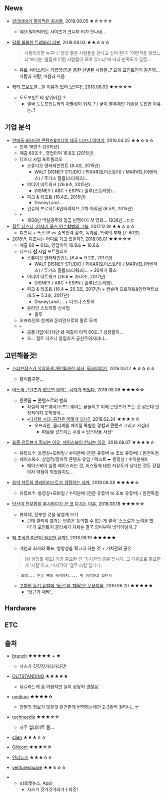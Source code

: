 ## News
- [알리바바가 말아먹은 회사들](https://outstanding.kr/alibabafailedinvest20171213/, "outstanding, 2018.08.06"), 2018.08.05 ★☆☆☆☆
    - 얘넨 말아먹어도 사이즈가 크니까 티가 안나네...
- [달콤 씁쓸한 트레바리 리뷰](https://outstanding.kr/trevaryreview20180803/, "outstanding, 2018.08.03"), 2018.08.03 ★★☆☆☆
    > 사람이라면 누구나 '항상 좋은 사람들을 만나고 싶어 한다'
    > '어떤책을 읽었느냐'보다는 '클럽에 어떤 사람들이 모여 있느냐'에 따라 만족도가 결정...

    - 유료 서비스라는 거름망(?)을 통한 선별된 사람들..? 요게 표인트인거 같은뎅... 사람과 사람, 마음과 마음
- [캐리 프로토콜...쓸 이유가 있어 보인다!](https://outstanding.kr/carry20180803/, "outstanding, 2018.08.03"), 2018.08.03 ★☆☆☆☆
    - 도도포인트의 상위버전..?
        - 결국 도도포인트와의 차별성이 뭐지..? / 굳이 블록체인 기술을 도입한 이유는..?

## 기업 분석
- [연매출 60조권! 콘텐츠&미디어 제국 디즈니 이야기](https://outstanding.kr/disney20160425/, "outstanding, 2018.08.06"), 2016.04.25 ★★☆☆☆
    - 인력 18만↑ (2015년)
    - 매출 60조↑ , 영업이익 16.8조 (2015년)
    - 디즈니 사업 포트폴리오
        - 스튜디오 엔터테인먼트 (8.4조, 2015년)
            - WALT DISNEY STUDIO / PIXAR(토이스토리) / MARVEL(어벤저스) / 루카스 필름(스타워즈)...
        - 미디어 네트워크 (26.6조, 2015년)
            - DISNEY / ABC + ESPN / 훌루(스트리밍)...
        - 파크 & 리조트 (18.4조, 2015년)
            - DisneyLand....
        - 컨슈머 프로덕트&인터랙티브, 2차 저작권 (6.5조, 2015년)
    - `+`
        + 1938년 백설공주와 일곱 난쟁이가 첫 영화... 1938년...ㄷㄷ
- [월트 디즈니, 21세기 폭스 인수합병의 그늘](https://outstanding.kr/disneyfox20171219/, "outstanding, 2018.08.06"), 2017.12.19 ★★☆☆☆
    - 디즈니 + 폭스 IP vs 중복인력 감축, 독과점, 특색의 부재 (7-80조)
- [2018년, 디즈니는 어디로 가고 있을까?](https://outstanding.kr/disney20180801/, "outstanding, 2018.08.03"), 2018.08.01 ★★☆☆☆
    - 매출 60 ➨ 61조, 영업이익 16.8조 ➨ 16.6조
    - 디즈니 **신** 사업 포트폴리오
        - 스튜디오 엔터테인먼트 (8.4 ➨ 9.2조, 2017년)
            - WALT DISNEY STUDIO / PIXAR(토이스토리) / MARVEL(어벤저스) / 루카스 필름(스타워즈)... + 20세기 폭스
        - 미디어 네트워크 (26.6 ➨ 26.0조, 2017년)
            - DISNEY / ABC + ESPN / 훌루(스트리밍)...
        - 파크 & 리조트 (18.4 ➨ 20.3조, 2017년) + 컨슈머 프로덕트&인터랙티브 (6.5 ➨ 5.3조, 2017년)
            - DisneyLand.... + 디즈니 스토어
        - 온라인 스트리밍 신사업
            - 훌루
    - 오프라인의 한계와 온라인으로의 활로 모색
    - `+`
        - 공룡기업이라지만 왜 매출이 아직 60조..? 성장률이...
        + 오... 월트 디즈니 창립자가 공산주의자라니..

## 고민해볼것!
- [스티브잡스가 유일하게 개인투자한 회사, 픽사이야기](https://outstanding.kr/pixarstory20160312/, "outstanding, 2018.08.06"), 2016.03.12 ★☆☆☆☆
    - 흥미롭구먼...
- [어느새 콘텐츠가 없으면 망하는 시대가 되었다](https://outstanding.kr/contentiseatingtheworld20180808/, "outstanding, 2018.08.09"), 2018.08.08 ★★★☆☆
    - 플랫폼 ➨ 콘텐츠로의 변화
        - 확실히 하드웨어/소프트웨어는 끝물이고 이에 콘텐츠가 뜨는 것 같은데 안정적이지 못하잖아...
        - `+`[디지털 시대, 공간은 어떻게 되나?](https://outstanding.kr/ageofcontent20180224/, "outstanding, 2018.08.09"), 2018.02.24 ★★★☆☆
            - 오프라인, 클리셰를 깨버릴 특별한 경험과 콘텐츠 그리고 가심비
                - 마음을 건드리는 시장 = 인스타용 사진!
- [요즘 유튜브가 잘되는 이유, 페이스북이 안되는 이유](https://outstanding.kr/globalplatform20180807/, "outstanding, 2018.08.09"), 2018.08.07 ★★★★☆
    - 유튜브↑: 동영상+모바일 / 수익분배 (전문 유튜버 to 초보 유튜버) / 완전독점
    - 페이스북↓: 상업적/정치적 콘텐츠 유입 / 텍스트 ➨ 동영상 / 수익분배X
        - 페이스북이 실명 베이스라는 것, 리스팅에 대한 자유도가 낮다는 것도 강점이자 약점이 되었을지도...        
- [음악 차트와 플레이리스트가 경쟁하는 세계](https://outstanding.kr/billboarddown20180808/, "outstanding, 2018.08.09"), 2018.08.08 ★★★★☆
    - 유튜브↑: 동영상+모바일 / 수익분배 (전문 유튜버 to 초보 유튜버) / 완전독점
- [당신이 진부함을 무시하다가 큰 코 다치는 이유](https://outstanding.kr/clicheative20170622/, "outstanding, 2018.08.20"), 2018.08.18 ★★★☆☆
    - 뷰자데, 진부한 것을 낯설게 보기
        - 근데 클리셰 효과는 반쯤은 동의할 수 없는게 결국 '스스로가 노력을 했다'가 포인트지 클리셰가 자체는 결국 의미부여 방식아닐까..?
- [왜 조직엔 미션이 필요한 걸까?](https://outstanding.kr/whywhy20180819/, "outstanding, 2018.08.20"), 2018.08.19 ★★★★★
    - 개인과 회사의 목표, 방향성을 확고히 하는 것 + 가치관의 공유
    > (팀 빌딩할 때도) 가장 중요한 건 '가치관의 공유'입니다. 그 다음으로 중요한 게 '자질'이고, 마지막이 '업무 스킬'입니다.

        - 릐얼... 진심 뼈에 새겨야지.... 딱 생각하고 있던거
    - [고차원 동기 유발에 '당근'과 '채찍'은 무용지물](http://magazine.hankyung.com/business/apps/news?popup=0&nid=01&c1=1012&nkey=2016041801064000351&mode=sub_view, "한국경제매거진, 2018.08.20"), 2016.06.20 ★★★★★
        - '당근과 채찍',



## Hardware

## ETC

## 출처
- [brunch](https://brunch.co.kr/@businessinsight/40) ★★★★★ + ★
    - 사스가 갓갓갓가라가라갓!
- [OUTSTANDING](https://outstanding.kr/category/best/) ★★★★★
    - 유료라는게 좀 아쉽지만 질이 상당히 괜찮음
- [medium](https://medium.com/topic/technology) ★★★★☆
    - 양질의 정보가 많을것 같긴한데 번역하는데만 2-3일씩 걸리니...ㅜ
- [techneedle](http://techneedle.com/) ★★★☆☆
    - 자주 업데이트 좀...
- [clien](https://www.clien.net/service/board/news) ★★★☆☆
- [GNcom](https://m.blog.naver.com/PostList.nhn?blogId=titi2010) ★★★☆☆
- [인더뉴스](https://m.post.naver.com/my.nhn?memberNo=1757993) ★★★☆☆
- [venturesquare](http://www.venturesquare.net/) ★★☆☆☆

- + α(로켓뉴스, App)
    - 사스가 갓가갓가라가ㅏ라갓!
